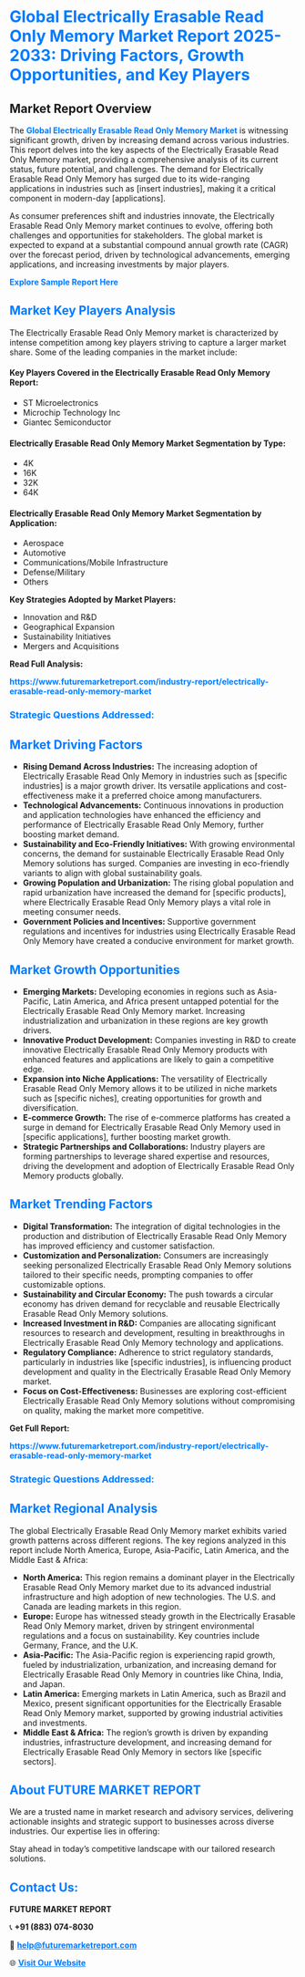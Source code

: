 <h1 style="color: #007BFF;">Global Electrically Erasable Read Only Memory Market Report 2025-2033: Driving Factors, Growth Opportunities, and Key Players</h1>

<section id="overview">
<h2>Market Report Overview</h2>
<p>The <a href="https://www.futuremarketreport.com/industry-report/electrically-erasable-read-only-memory-market" style="color: #007BFF; text-decoration: none;"><strong>Global Electrically Erasable Read Only Memory Market</strong></a> is witnessing significant growth, driven by increasing demand across various industries. This report delves into the key aspects of the Electrically Erasable Read Only Memory market, providing a comprehensive analysis of its current status, future potential, and challenges. The demand for Electrically Erasable Read Only Memory has surged due to its wide-ranging applications in industries such as [insert industries], making it a critical component in modern-day [applications].</p>
<p>As consumer preferences shift and industries innovate, the Electrically Erasable Read Only Memory market continues to evolve, offering both challenges and opportunities for stakeholders. The global market is expected to expand at a substantial compound annual growth rate (CAGR) over the forecast period, driven by technological advancements, emerging applications, and increasing investments by major players.</p>
</section>

<section id="overview">
<p><a href="https://www.futuremarketreport.com/request-sample/reportId=84008" style="color: #007BFF; text-decoration: none;"><strong>Explore Sample Report Here</strong></a></p>
</section>

<section id="key-players">
<h2 style="color: #007BFF;">Market Key Players Analysis</h2>
<p>The Electrically Erasable Read Only Memory market is characterized by intense competition among key players striving to capture a larger market share. Some of the leading companies in the market include:</p>
<h4>Key Players Covered in the Electrically Erasable Read Only Memory Report:</h4>
<ul><li>ST Microelectronics</li><li>Microchip Technology Inc</li><li>Giantec Semiconductor</li></ul>
<h4>Electrically Erasable Read Only Memory Market Segmentation by Type:</h4>
<ul><li>4K</li><li>16K</li><li>32K</li><li>64K</li></ul>

<h4>Electrically Erasable Read Only Memory Market Segmentation by Application:</h4>
<ul><li>Aerospace</li><li>Automotive</li><li>Communications/Mobile Infrastructure</li><li>Defense/Military</li><li>Others</li></ul>
<p><strong>Key Strategies Adopted by Market Players:</strong></p>
<ul>
<li>Innovation and R&D</li>
<li>Geographical Expansion</li>
<li>Sustainability Initiatives</li>
<li>Mergers and Acquisitions</li>
</ul>
</section>

<section>
<p><strong>Read Full Analysis: </strong></p><a href="https://www.futuremarketreport.com/industry-report/electrically-erasable-read-only-memory-market" style="color: #007BFF; text-decoration: none;"><strong>https://www.futuremarketreport.com/industry-report/electrically-erasable-read-only-memory-market</strong></a>
<h3 style="color: #007BFF;">Strategic Questions Addressed:</h3>
</section>

<section id="driving-factors">
<h2 style="color: #007BFF;">Market Driving Factors</h2>
<ul>
<li><strong>Rising Demand Across Industries:</strong> The increasing adoption of Electrically Erasable Read Only Memory in industries such as [specific industries] is a major growth driver. Its versatile applications and cost-effectiveness make it a preferred choice among manufacturers.</li>
<li><strong>Technological Advancements:</strong> Continuous innovations in production and application technologies have enhanced the efficiency and performance of Electrically Erasable Read Only Memory, further boosting market demand.</li>
<li><strong>Sustainability and Eco-Friendly Initiatives:</strong> With growing environmental concerns, the demand for sustainable Electrically Erasable Read Only Memory solutions has surged. Companies are investing in eco-friendly variants to align with global sustainability goals.</li>
<li><strong>Growing Population and Urbanization:</strong> The rising global population and rapid urbanization have increased the demand for [specific products], where Electrically Erasable Read Only Memory plays a vital role in meeting consumer needs.</li>
<li><strong>Government Policies and Incentives:</strong> Supportive government regulations and incentives for industries using Electrically Erasable Read Only Memory have created a conducive environment for market growth.</li>
</ul>
</section>

<section id="growth-opportunities">
<h2 style="color: #007BFF;">Market Growth Opportunities</h2>
<ul>
<li><strong>Emerging Markets:</strong> Developing economies in regions such as Asia-Pacific, Latin America, and Africa present untapped potential for the Electrically Erasable Read Only Memory market. Increasing industrialization and urbanization in these regions are key growth drivers.</li>
<li><strong>Innovative Product Development:</strong> Companies investing in R&D to create innovative Electrically Erasable Read Only Memory products with enhanced features and applications are likely to gain a competitive edge.</li>
<li><strong>Expansion into Niche Applications:</strong> The versatility of Electrically Erasable Read Only Memory allows it to be utilized in niche markets such as [specific niches], creating opportunities for growth and diversification.</li>
<li><strong>E-commerce Growth:</strong> The rise of e-commerce platforms has created a surge in demand for Electrically Erasable Read Only Memory used in [specific applications], further boosting market growth.</li>
<li><strong>Strategic Partnerships and Collaborations:</strong> Industry players are forming partnerships to leverage shared expertise and resources, driving the development and adoption of Electrically Erasable Read Only Memory products globally.</li>
</ul>
</section>

<section id="trending-factors">
<h2 style="color: #007BFF;">Market Trending Factors</h2>
<ul>
<li><strong>Digital Transformation:</strong> The integration of digital technologies in the production and distribution of Electrically Erasable Read Only Memory has improved efficiency and customer satisfaction.</li>
<li><strong>Customization and Personalization:</strong> Consumers are increasingly seeking personalized Electrically Erasable Read Only Memory solutions tailored to their specific needs, prompting companies to offer customizable options.</li>
<li><strong>Sustainability and Circular Economy:</strong> The push towards a circular economy has driven demand for recyclable and reusable Electrically Erasable Read Only Memory solutions.</li>
<li><strong>Increased Investment in R&D:</strong> Companies are allocating significant resources to research and development, resulting in breakthroughs in Electrically Erasable Read Only Memory technology and applications.</li>
<li><strong>Regulatory Compliance:</strong> Adherence to strict regulatory standards, particularly in industries like [specific industries], is influencing product development and quality in the Electrically Erasable Read Only Memory market.</li>
<li><strong>Focus on Cost-Effectiveness:</strong> Businesses are exploring cost-efficient Electrically Erasable Read Only Memory solutions without compromising on quality, making the market more competitive.</li>
</ul>
</section>

<section>
<p><strong>Get Full Report: </strong></p><a href="https://www.futuremarketreport.com/industry-report/electrically-erasable-read-only-memory-market" style="color: #007BFF; text-decoration: none;"><strong>https://www.futuremarketreport.com/industry-report/electrically-erasable-read-only-memory-market</strong></a>
<h3 style="color: #007BFF;">Strategic Questions Addressed:</h3>
</section>


<section id="regional-analysis">
<h2 style="color: #007BFF;">Market Regional Analysis</h2>
<p>The global Electrically Erasable Read Only Memory market exhibits varied growth patterns across different regions. The key regions analyzed in this report include North America, Europe, Asia-Pacific, Latin America, and the Middle East & Africa:</p>
<ul>
<li><strong>North America:</strong> This region remains a dominant player in the Electrically Erasable Read Only Memory market due to its advanced industrial infrastructure and high adoption of new technologies. The U.S. and Canada are leading markets in this region.</li>
<li><strong>Europe:</strong> Europe has witnessed steady growth in the Electrically Erasable Read Only Memory market, driven by stringent environmental regulations and a focus on sustainability. Key countries include Germany, France, and the U.K.</li>
<li><strong>Asia-Pacific:</strong> The Asia-Pacific region is experiencing rapid growth, fueled by industrialization, urbanization, and increasing demand for Electrically Erasable Read Only Memory in countries like China, India, and Japan.</li>
<li><strong>Latin America:</strong> Emerging markets in Latin America, such as Brazil and Mexico, present significant opportunities for the Electrically Erasable Read Only Memory market, supported by growing industrial activities and investments.</li>
<li><strong>Middle East & Africa:</strong> The region’s growth is driven by expanding industries, infrastructure development, and increasing demand for Electrically Erasable Read Only Memory in sectors like [specific sectors].</li>
</ul>
</section>

<footer>
<h2 style="color: #007BFF;">About FUTURE MARKET REPORT</h2>
<p>We are a trusted name in market research and advisory services, delivering actionable insights and strategic support to businesses across diverse industries. Our expertise lies in offering:</p>

<p>Stay ahead in today’s competitive landscape with our tailored research solutions.</p>

<h2 style="color: #007BFF;">Contact Us:</h2>
<p><strong>FUTURE MARKET REPORT</strong></p>
<p>📞 <strong>+91 (883) 074-8030</strong></p>
<p>📧 <strong><a href="mailto:help@futuremarketreport.com" style="color: #007BFF;">help@futuremarketreport.com</a></strong></p>
<p>🌐 <strong><a href="https://www.futuremarketreport.com/" style="color: #007BFF;">Visit Our Website</a></strong></p>
</footer>